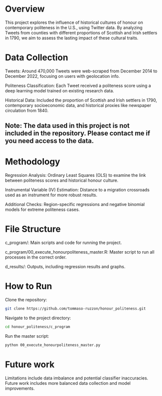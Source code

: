 # Overview

This project explores the influence of historical cultures of honour on contemporary politeness in the U.S., using Twitter data. By analyzing Tweets from counties with different proportions of Scottish and Irish settlers in 1790, we aim to assess the lasting impact of these cultural traits.

# Data Collection

Tweets: Around 470,000 Tweets were web-scraped from December 2014 to December 2022, focusing on users with geolocation info.

Politeness Classification: Each Tweet received a politeness score using a deep learning model trained on existing research data.

Historical Data: Included the proportion of Scottish and Irish settlers in 1790, contemporary socioeconomic data, and historical proxies like newspaper circulation from 1840.

## Note: The data used in this project is not included in the repository. Please contact me if you need access to the data.

# Methodology

Regression Analysis: Ordinary Least Squares (OLS) to examine the link between politeness scores and historical honour culture.

Instrumental Variable (IV) Estimation: Distance to a migration crossroads used as an instrument for more robust results.

Additional Checks: Region-specific regressions and negative binomial models for extreme politeness cases.

# File Structure

c_program/: Main scripts and code for running the project.

c_program/00_execute_honourpoliteness_master.R: Master script to run all processes in the correct order.

d_results/: Outputs, including regression results and graphs.

# How to Run

Clone the repository:
```bash
git clone https://github.com/tommaso-ruzzon/honour_politeness.git
```
Navigate to the project directory:
```bash
cd honour_politeness/c_program
```
Run the master script:
```bash
python 00_execute_honourpoliteness_master.py
```

# Future work

Limitations include data imbalance and potential classifier inaccuracies.
Future work includes more balanced data collection and model improvements.
